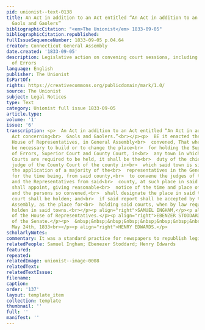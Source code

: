 ```yaml
---
pid: unionist--text-0138
title: An Act in addition to an Act entitled “An Act in addition to an Act concerning
  Gaols and Gaolers”
bibliographicCitation: "<em>The Unionist</em> 1833-09-05"
bibliographicCitation.republished: 
fullIssueSequenceNumber: 1833-09-05 p.04.64
creator: Connecticut General Assembly
date.created: '1833-09-05'
description: Legislative action on convening court sessions, including Supreme Court
  of Errors
language: English
publisher: The Unionist
IsPartOf: 
rights: https://creativecommons.org/publicdomain/mark/1.0/
source: The Unionist
subject: Legal Notices
type: Text
category: Unionist full issue 1833-09-05
article.type: 
volume: '1'
issue: '6'
transcription: <p>  An Act in addition to an Act entitled “An Act in addition to an
  Act concerning<br>  Gaols and Gaolers.”<br></p><p>  BE it enacted the Senate and
  House of Representatives, in General Assembly<br>  convened, That whenever it shall
  be necessary to build or to change the place<br>  for holding the Supreme Court
  of Errors, Superior Court and County Court, in<br>  any town in which by law said
  Courts are required to be held, it shall be the<br>  duty of the chief or presiding
  judge of the County Court of the county in<br>  which said town is situated, on
  the application of a majority of the<br>  representatives in the General Assembly,
  for the time being, from said county,<br>  to convene the judges of the County Court
  and the Representatives from said<br>  county, at such place in said town as he
  shall appoint, giving reasonable<br>  notice of the time and place of such meeting;
  and the persons so convened,<br>  shall designate the place in said town where said
  court shall be holden; and<br>  if said report shall be accepted by the General
  Assembly, as the place for<br>  holding said courts, when by law required to be
  holden in said towns.<br></p><p align="right">SAMUEL INGHAM,</p><p align="right">Speaker
  of the House of Representatives.</p><p align="right">EBENZER STODDARD,</p><p align="right">President
  of the Senate.</p><p>  &nbsp;&nbsp;&nbsp;&nbsp;&nbsp;&nbsp;&nbsp;&nbsp;&nbsp;&nbsp;&nbsp;&nbsp;&nbsp;&nbsp;&nbsp;&nbsp;&nbsp;&nbsp;&nbsp;&nbsp;&nbsp;&nbsp;&nbsp;&nbsp;&nbsp;&nbsp;&nbsp;&nbsp;&nbsp;&nbsp;&nbsp;&nbsp;&nbsp;&nbsp;&nbsp;&nbsp;&nbsp;&nbsp;&nbsp;&nbsp;&nbsp;&nbsp;&nbsp;&nbsp;&nbsp;&nbsp;&nbsp;&nbsp;&nbsp;&nbsp;&nbsp;&nbsp;&nbsp;&nbsp;&nbsp;&nbsp;&nbsp;&nbsp;&nbsp;&nbsp;&nbsp;&nbsp;&nbsp;&nbsp;&nbsp;&nbsp;&nbsp;&nbsp;&nbsp;&nbsp;&nbsp;&nbsp;&nbsp;&nbsp;&nbsp;&nbsp;&nbsp;&nbsp;&nbsp;&nbsp;&nbsp;&nbsp;&nbsp;<br>  Approved,
  May 24th, 1833<br></p><p align="right">HENRY EDWARDS.</p>
scholarlyNotes: 
commentary: It was a standard practice for newspapers to republish legislative acts
relatedPeople: Samuel Ingham; Ebenezer Stoddard; Henry Edwards
featured: 
repeated: 
relatedImage: unionist--image-0008
relatedText: 
relatedTextIssue: 
filename: 
caption: 
order: '137'
layout: template_item
collection: template
thumbnail: ''
full: ''
manifest: ''
---
```

